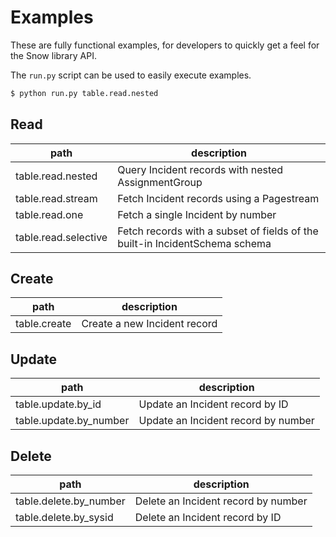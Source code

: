 # Examples

These are fully functional examples, for developers to quickly get a feel for the Snow library API.

The `run.py` script can be used to easily execute examples.

```bash
$ python run.py table.read.nested
```

Read
----

| path               | description |
|--------------------|-------------|
|table.read.nested   |Query Incident records with nested AssignmentGroup|
|table.read.stream   |Fetch Incident records using a Pagestream|
|table.read.one      |Fetch a single Incident by number|
|table.read.selective|Fetch records with a subset of fields of the built-in IncidentSchema schema|

Create
------

| path                 | description |
|----------------------|-------------|
|table.create|Create a new Incident record|

Update
------

| path                 | description |
|----------------------|-------------|
|table.update.by_id|Update an Incident record by ID|
|table.update.by_number|Update an Incident record by number|

Delete
------

| path                 | description |
|----------------------|-------------|
|table.delete.by_number|Delete an Incident record by number|
|table.delete.by_sysid |Delete an Incident record by ID|
